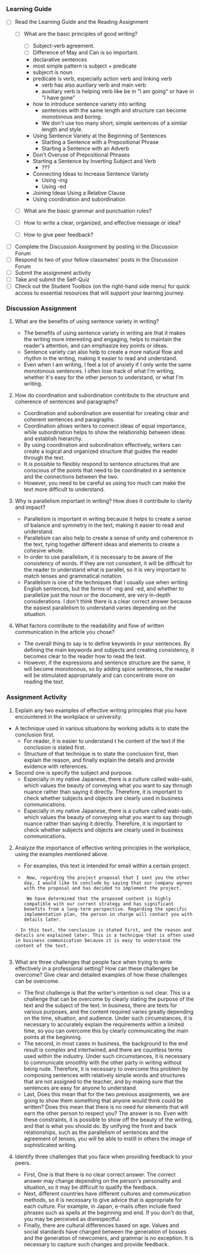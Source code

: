 ### Learning Guide
- [ ] Read the Learning Guide and the Reading Assignment
  - [ ] What are the basic principles of good writing? 
    - [ ] Subject-verb agreement. 
    - [ ] Difference of May and Can is so important.
    - declarative sentences
    - most simple pattern is subject + predicate
    - subjecrt is noun
    - predicate is verb, especially action verb and linking verb 
      - verb has also auxiliary verb and main verb
      - auxiliary verb is helping verb like be in "I am going" or have in "I have gone"
    -  how to introduce sentence variety into writing
       -  sentences with the same length and structure can become monotonous and boring. 
       -  We don't use too many short, simple sentences of a similar length and style.
    - Using Sentence Variety at the Beginning of Sentences
      - Starting a Sentence with a Prepositional Phrase
      - Starting a Sentence with an Adverb
    - Don't Overuse of Prepositional Phrases
    - Starting a Sentence by Inverting Subject and Verb
      - ??? 
    - Connecting Ideas to Increase Sentence Variety
      - Using -ing
      - Using -ed
    - Joining Ideas Using a Relative Clause
    - Using coordination and subordination

  - [ ] What are the basic grammar and punctuation rules? 
  - [ ] How to write a clear, organized, and effective message or idea? 
  - [ ] How to give peer feedback? 
- [ ] Complete the Discussion Assignment by posting in the Discussion Forum
- [ ] Respond to two of your fellow classmates' posts in the Discussion Forum
- [ ] Submit the assignment activity
- [ ] Take and submit the Self-Quiz
- [ ] Check out the Student Toolbox (on the right-hand side menu) for quick access to essential resources that will support your learning journey.  

### Discussion Assignment
1. What are the benefits of using sentence variety in writing? 
    - The benefits of using sentence variety in writing are that it makes the writing more interesting and engaging, helps to maintain the reader's attention, and can emphasize key points or ideas.
    - Sentence variety can also help to create a more natural flow and rhythm in the writing, making it easier to read and understand.
    - Even when I am writing, I feel a lot of anxiety if I only write the same monotonous sentences. I often lose track of what I'm writing, whether it's easy for the other person to understand, or what I'm writing.


2. How do coordination and subordination contribute to the structure and coherence of sentences and paragraphs? 
    - Coordination and subordination are essential for creating clear and coherent sentences and paragraphs. 
    - Coordination allows writers to connect ideas of equal importance, while subordination helps to show the relationship between ideas and establish hierarchy.
    - By using coordination and subordination effectively, writers can create a logical and organized structure that guides the reader through the text.
    - It is possible to flexibly respond to sentence structures that are conscious of the points that need to be coordinated in a sentence and the connections between the two.
    - However, you need to be careful as using too much can make the text more difficult to understand.

3. Why is parallelism important in writing? How does it contribute to clarity and impact? 
   - Parallelism is important in writing because it helps to create a sense of balance and symmetry in the text, making it easier to read and understand.
   - Parallelism can also help to create a sense of unity and coherence in the text, tying together different ideas and elements to create a cohesive whole.
   - In order to use parallelism, it is necessary to be aware of the consistency of words. If they are not consistent, it will be difficult for the reader to understand what is parallel, so it is very important to match tenses and grammatical notation.
   - Parallelism is one of the techniques that I usually use when writing English sentences, but the forms of -ing and -ed, and whether to parallelize just the noun or the document, are very in-depth considerations. I don't think there is a clear correct answer because the easiest parallelism to understand varies depending on the situation.

4. What factors contribute to the readability and flow of written communication in the article you chose? 
   - The overall thing to say is to define keywords in your sentences. By defining the main keywords and subjects and creating consistency, it becomes clear to the reader how to read the text.
   - However, if the expressions and sentence structure are the same, it will become monotonous, so by adding spice sentences, the reader will be stimulated appropriately and can concentrate more on reading the text.


### Assignment Activity
1. Explain any two examples of effective writing principles that you have encountered in the workplace or university.
  - A technique used in various situations by working adults is to state the conclusion first.
    - For reader, it is easier to understand t he content of the text if the conclusion is stated first.
    - Structure of that technique is to state the conclusion first, then explain the reason, and finally explain the details and  provide evidence with references.
  - Second one is specify the subject and purpose.
    - Especially in my native Japanese, there is a culture called wabi-sabi, which values ​​the beauty of conveying what you want to say through nuance rather than saying it directly. Therefore, it is important to check whether subjects and objects are clearly used in business communications.
    - Especially in my native Japanese, there is a culture called wabi-sabi, which values ​​the beauty of conveying what you want to say through nuance rather than saying it directly. Therefore, it is important to check whether subjects and objects are clearly used in business communications.

2. Analyze the importance of effective writing principles in the workplace, using the examples mentioned above. 
   - For examples, this text is intended for email within a certain project.
   - ``` 
      Now, regarding the project proposal that I sent you the other day, I would like to conclude by saying that our company agrees with the proposal and has decided to implement the project.

      We have determined that the proposed content is highly compatible with our current strategy and has significant benefits from a long-term perspective. Regarding the specific implementation plan, the person in charge will contact you with details later.
    ```
    - In this text, the conclusion is stated first, and the reason and details are explained later. This is a technique that is often used in business communication because it is easy to understand the content of the text.
  
3. What are three challenges that people face when trying to write effectively in a professional setting? How can these challenges be overcome? Give clear and detailed examples of how these challenges can be overcome.
   - The first challenge is that the writer's intention is not clear. This is a challenge that can be overcome by clearly stating the purpose of the text and the subject of the text. In business, there are texts for various purposes, and the content required varies greatly depending on the time, situation, and audience. Under such circumstances, it is necessary to accurately explain the requirements within a limited time, so you can overcome this by clearly communicating the main points at the beginning.
   - The second, in most cases in business, the background to the end result is complex and intertwined, and there are countless terms used within the industry. Under such circumstances, it is necessary to communicate smoothly with the other party in writing without being rude. Therefore, it is necessary to overcome this problem by composing sentences with relatively simple words and structures that are not assigned to the teacher, and by making sure that the sentences are easy for anyone to understand.
   - Last, Does this mean that for the two previous assignments, we are going to show them something that anyone would think could be written? Does this mean that there is no need for elements that will earn the other person to respect you?
   The answer is no. Even with these constraints, it is possible to show off the beauty of the writing, and that is what you should do.
   By unifying the front and back relationships, such as the parallelism of sentences and the agreement of tenses, you will be able to instill in others the image of sophisticated writing.

4. Identify three challenges that you face when providing feedback to your peers. 
   - First, One is that there is no clear correct answer. The correct answer may change depending on the person's personality and situation, so it may be difficult to qualify the feedback.
   - Next, different countries have different cultures and communication methods, so it is necessary to give advice that is appropriate for each culture. For example, in Japan, e-mails often include fixed phrases such as spells at the beginning and end. If you don't do that, you may be perceived as disrespectful.
   - Finally, there are cultural differences based on age. Values ​​and social standards have changed between the generation of bosses and the generation of newcomers, and grammar is no exception. It is necessary to capture such changes and provide feedback.